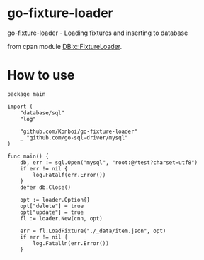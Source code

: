 # go-fixture-loader

go-fixture-loader - Loading fixtures and inserting to database

from cpan module [DBIx::FixtureLoader](https://metacpan.org/release/DBIx-FixtureLoader).

# How to use

```
package main

import (
	"database/sql"
	"log"

	"github.com/Konboi/go-fixture-loader"
	_ "github.com/go-sql-driver/mysql"
)

func main() {
	db, err := sql.Open("mysql", "root:@/test?charset=utf8")
	if err != nil {
		log.Fatalf(err.Error())
	}
	defer db.Close()

	opt := loader.Option{}
    opt["delete"] = true
    opt["update"] = true
	fl := loader.New(cnn, opt)

	err = fl.LoadFixture("./_data/item.json", opt)
	if err != nil {
		log.Fatalln(err.Error())
	}
```
